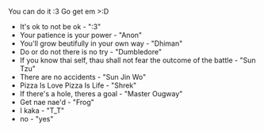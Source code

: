 You can do it :3
Go get em >:D 




- It's ok to not be ok - ":3"
- Your patience is your power - "Anon"
- You'll grow beutifully in your own way - "Dhiman"
- Do or do not there is no try - "Dumbledore"
- If you know thai self, thau shall not fear the outcome of the battle - "Sun Tzu"
- There are no accidents - "Sun Jin Wo"
- Pizza Is Love Pizza Is Life - "Shrek"
- If there's a hole, theres a goal - "Master Ougway"
- Get nae nae'd - "Frog"
- I kaka - "T_T"
- no - "yes"





